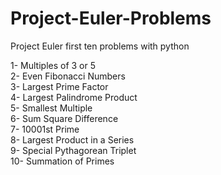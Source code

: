 # Project-Euler-Problems
Project Euler first ten problems with python

1- Multiples of 3 or 5<br>
2- Even Fibonacci Numbers<br>
3- Largest Prime Factor<br>
4- Largest Palindrome Product<br>
5- Smallest Multiple<br>
6- Sum Square Difference<br>
7- 10001st Prime<br>
8- Largest Product in a Series<br>
9- Special Pythagorean Triplet<br>
10- Summation of Primes
